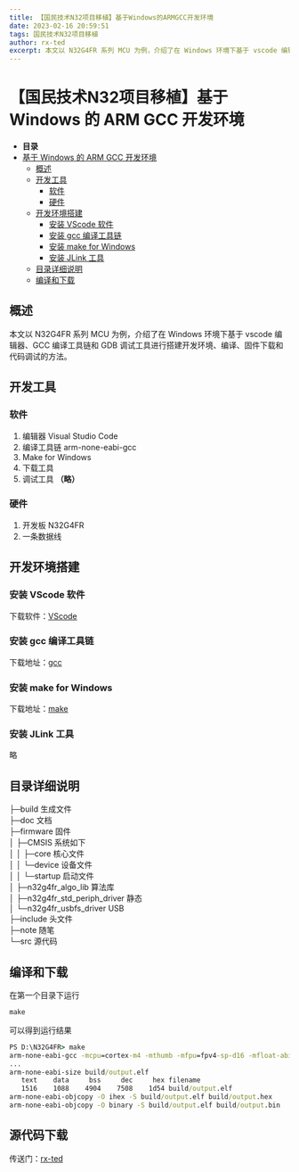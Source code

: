 ```yaml
---
title: 【国民技术N32项目移植】基于Windows的ARMGCC开发环境
date: 2023-02-16 20:59:51
tags: 国民技术N32项目移植
author: rx-ted
excerpt: 本文以 N32G4FR 系列 MCU 为例，介绍了在 Windows 环境下基于 vscode 编辑器、GCC 编译工具链和 GDB 调试工具进行搭建开发环境、编译、固件下载和代码调试的方法。
---
```

# 【国民技术N32项目移植】基于 Windows 的 ARM GCC 开发环境

- **目录**
- [基于 Windows 的 ARM GCC 开发环境](#基于-windows-的-arm-gcc-开发环境)
  - [概述](#概述)
  - [开发工具](#开发工具)
    - [软件](#软件)
    - [硬件](#硬件)
  - [开发环境搭建](#开发环境搭建)
    - [安装 VScode 软件](#安装-vscode-软件)
    - [安装 gcc 编译工具链](#安装-gcc-编译工具链)
    - [安装 make for Windows](#安装-make-for-windows)
    - [安装 JLink 工具](#安装-jlink-工具)
  - [目录详细说明](#目录详细说明)
  - [编译和下载](#编译和下载)

## 概述

本文以 N32G4FR 系列 MCU 为例，介绍了在 Windows 环境下基于 vscode 编辑器、GCC 编译工具链和 GDB 调试工具进行搭建开发环境、编译、固件下载和代码调试的方法。

## 开发工具

### 软件

1) 编辑器 Visual Studio Code
2) 编译工具链 arm-none-eabi-gcc
3) Make for Windows
4) 下载工具
5) 调试工具 **（略）**

### 硬件

1) 开发板 N32G4FR
2) 一条数据线

## 开发环境搭建

### 安装 VScode 软件

下载软件：[VScode](https://code.visualstudio.com)

### 安装 gcc 编译工具链

下载地址：[gcc](https://launchpad.net/gcc-arm-embedded)

### 安装 make for Windows

下载地址：[make](http://www.equation.com/servlet/equation.cmd?fa=make)

### 安装 JLink 工具

略

## 目录详细说明

├─build  生成文件  
├─doc  文档  
├─firmware  固件  
│  ├─CMSIS  系统如下  
│  │  ├─core  核心文件  
│  │  └─device  设备文件  
│  │      └─startup  启动文件  
│  ├─n32g4fr_algo_lib  算法库  
│  ├─n32g4fr_std_periph_driver  静态  
│  └─n32g4fr_usbfs_driver  USB  
├─include  头文件  
├─note  随笔  
└─src  源代码  

## 编译和下载

在第一个目录下运行

```cmd
make
```

可以得到运行结果

```cmd
PS D:\N32G4FR> make 
arm-none-eabi-gcc -mcpu=cortex-m4 -mthumb -mfpu=fpv4-sp-d16 -mfloat-abi=soft   -Wall -Os -ffunction-sections -fdata-sections -g -gdwarf-2 -MMD -MP -MF"build/delay.d" -DN32G4fr -DUSE_STDPERIPH_DRIVER -Ifirmware/CMSIS/core/ -Ifirmware/CMSIS/device/ -Ifirmware/n32g4fr_std_periph_driver/inc/ -Ifirmware/n32g4fr_usbfs_driver/inc/ -Iinclude/ -Ifirmware/n32g4fr_algo_lib/inc/  -c -Wa,-a,-ad,-alms=build/delay.lst src/delay.c -o build/delay.o
...
arm-none-eabi-size build/output.elf
   text    data     bss     dec     hex filename
   1516    1088    4904    7508    1d54 build/output.elf
arm-none-eabi-objcopy -O ihex -S build/output.elf build/output.hex
arm-none-eabi-objcopy -O binary -S build/output.elf build/output.bin
```

## 源代码下载
传送门：[rx-ted](https://github.com/rx-ted/N32G4FR.git)
